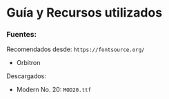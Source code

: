 # Guía y Recursos utilizados

### Fuentes:

Recomendados desde: `https://fontsource.org/`

* Orbitron

Descargados:

* Modern No. 20: `MOD20.ttf`

